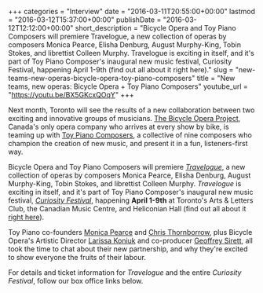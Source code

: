 +++
categories = "Interview"
date = "2016-03-11T20:55:00+00:00"
lastmod = "2016-03-12T15:37:00+00:00"
publishDate = "2016-03-12T12:12:00+00:00"
short_description = "Bicycle Opera and Toy Piano Composers will premiere Travelogue, a new collection of operas by composers Monica Pearce, Elisha Denburg, August Murphy-King, Tobin Stokes, and librettist Colleen Murphy. Travelogue is exciting in itself, and it&#039;s part of Toy Piano Composer&#039;s inaugural new music festival, Curiosity Festival, happening April 1-9th (find out all about it right here)."
slug = "new-teams-new-operas-bicycle-opera-toy-piano-composers"
title = "New teams, new operas: Bicycle Opera + Toy Piano Composers"
youtube_url = "https://youtu.be/BX5GKcxQOqY"
+++

Next month, Toronto will see the results of a new collaboration between two exciting and innovative groups of musicians. [The Bicycle Opera Project](/on-the-road-the-bicycle-opera-project/), Canada's only opera company who arrives at every show by bike, is teaming up with [Toy Piano Composers](/scene/companies/toy-piano-composers/), a collective of nine composers who champion the creation of new music, and present it in a fun, listeners-first way. 

Bicycle Opera and Toy Piano Composers will premiere [*Travelogue*](http://bicycleopera.com/2016-season/), a new collection of operas by composers Monica Pearce, Elisha Denburg, August Murphy-King, Tobin Stokes, and librettist Colleen Murphy. *Travelogue* is exciting in itself, and it's part of Toy Piano Composer's inaugural new music festival, [*Curiosity Festival*](http://toypianocomposers.com/Toy_Piano_Composers/curiosity_festival.html), happening **April 1-9th** at Toronto's Arts & Letters Club, the Canadian Music Centre, and Heliconian Hall (find out all about it [right here](http://toypianocomposers.com/Toy_Piano_Composers/curiosity_festival.html)).

Toy Piano co-founders [Monica Pearce](/scene/people/monica-pearce/) and [Chris Thornborrow](/scene/people/chris-thornborrow/), plus Bicycle Opera's Artistic Director [Larissa Koniuk](/scene/people/larissa-koniuk/) and co-producer [Geoffrey Sirett](/scene/people/geoffrey-sirett/), all took the time to chat about their new partnership, and why they're excited to show everyone the fruits of their labour.

For details and ticket information for *Travelogue* and the entire *Curiosity Festival*, follow our box office links below.
